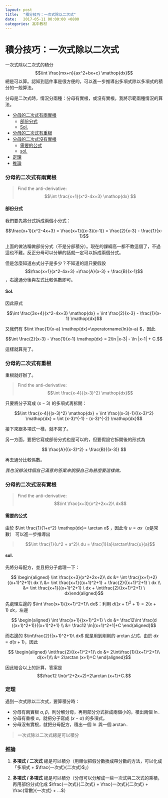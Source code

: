 ```yaml
---
layout: post
title:  "積分技巧：一次式除以二次式"
date:   2017-05-11 00:00:00 +0800
categories: 高中教材
---
```



積分技巧：一次式除以二次式
=========================

一次式除以二次式的積分 $$\int \frac{mx+n}{ax^2+bx+c} \mathop{dx}$$總是可以算。認知到這件事是很方便的，可以進一步推導出多項式除以多項式的積分的一般算法。

分母是二次式時，情況分兩種：分母有實根，或沒有實根。我將示範兩種情況的算法。

<!-- TOC -->

- [分母的二次式有兩實根](#分母的二次式有兩實根)
    - [部份分式](#部份分式)
    - [Sol.](#sol)
- [分母的二次式有重根](#分母的二次式有重根)
- [分母的二次式沒有實根](#分母的二次式沒有實根)
    - [需要的公式](#需要的公式)
    - [sol.](#sol)
- [定理](#定理)
- [推論](#推論)

<!-- /TOC -->

### 分母的二次式有兩實根

> Find the anti-derivative: $$\int \frac{x+1}{x^2-4x+3} \mathop{dx} $$

#### 部份分式

我們要先將分式拆成兩個小分式：

$$\frac{x+1}{x^2-4x+3} =  \frac{x+1}{(x-3)(x-1)} = \frac{2}{x-3} - \frac{1}{x-1}$$

上面的做法稱做部份分式（不是分部積分）。現在的課綱高一都不教這個了，不過這也不難。反正分母可以分解的話就一定可以拆成兩個分式。

但是怎麼知道右式分子是多少？不知道的話只要假設 $$\frac{x+1}{x^2-4x+3} =\frac{A}{x-3} + \frac{B}{x-1}$$，右邊通分後與左式比較係數即可。

#### Sol.

因此原式

$$\int \frac{3x+4}{x^2-4x+3} \mathop{dx} = \int \frac{2}{x-3} - \frac{1}{x-1} \mathop{dx}$$

又我們有 $\int \frac{1}{x-a} \mathop{dx}=\operatorname{ln}(x-a) $，因此 

$$\int \frac{2}{x-3} - \frac{1}{x-1} \mathop{dx} = 2\ln |x-3| - \ln |x-1| + C.$$

這樣就算完了。


### 分母的二次式有重根

重根就好辦了。

> Find the anti-derivative: $$\int \frac{x-4}{(x-3)^2} \mathop{dx}$$

只要將分子寫成 $(x-3)$ 的多項式再拆開：

$$\int \frac{x-4}{(x-3)^2} \mathop{dx} = \int \frac{(x-3)-1}{(x-3)^2} \mathop{dx} = \int (x-3)^{-1} - (x-3)^{-2} \mathop{dx}$$

接下來跟多項式一樣，就不寫了。

另一方面，要把它寫成部份分式也是可以的，但要假設它拆開後的形式為

$$ \frac{A}{(x-3)^2} + \frac{B}{(x-3)} $$

再去通分比較係數。

*我也沒辦法找個自己滿意的答案來說服自己為甚麼要這樣做。*

### 分母的二次式沒有實根

> Find the anti-derivative:
> $$\int \frac{x+3}{x^2+2x+2}\ dx$$

#### 需要的公式

由於 $\int \frac{1}{1+x^2} \mathop{dx}= \arctan x$ ，因此令 $u=ax$（$a$是常數） 可以進一步推導出

> $$\int \frac{1}{u^2 + a^2}\ du = \frac{1}{a}\arctan\frac{u}{a}$$


#### sol. 

先將分母配方，並且把分子處理一下：

$$ \begin{aligned} \int \frac{x+3}{x^2+2x+2}\ dx &= \int  \frac{(x+1)+2}{(x+1)^2+1}\ dx \\ &= \int \frac{x+1}{(x+1)^2+1} + \frac{2}{(x+1)^2+1} \ dx \\ &=  \int \frac{x+1}{(x+1)^2+1} \ dx + \int\frac{2}{(x+1)^2+1} \ dx\end{aligned}$$

先處理左邊的 $\int \frac{x+1}{(x+1)^2+1}\ dx$：利用 $d ((x+1)^2+1) = 2(x+1)\ dx$，左邊

$$ \begin{aligned} \int  \frac{x+1}{(x+1)^2+1} \ dx &= \frac12\int \frac{d ((x+1)^2+1)}{(x+1)^2+1} \\ &= \frac12 \ln|(x+1)^2+1|+C \end{aligned}$$

而右邊的 $\int\frac{2}{(x+1)^2+1}\ dx$ 就是用到剛剛的 $\arctan 公式$。由於 $dx=d(x+1)$，因此

$$ \begin{aligned} \int\frac{2}{(x+1)^2+1}\ dx &= 2\int\frac{1}{(x+1)^2+1}\ d(x+1)\\ &= 2\arctan (x+1)=C \end{aligned}$$

因此結合以上的計算，答案是 $$\frac12 \ln(x^2+2x+2)+2\arctan (x+1)+C.$$

### 定理

遇到一次式除以二次式，要算積分時：

- 分母有兩實根 $\alpha, \beta$，則分解分母，再用部分分式拆成兩個小的，積出兩個 $\ln.$
- 分母有重根 $\alpha$，就把分子寫成 $(x-\alpha)$ 的多項式。
- 分母沒有實根，就把分母配方，積出一個 $\ln$ 與一個 $\arctan.$

> 一次式除以二次式總是可以積分

### 推論

1. **多項式 / 二次式** 總是可以積分（用類似把假分數換成帶分數的方法，可以化成「多項式 + $\frac{一次式}{二次式}$」）

2. **多項式 / 多項式** 總是可以積分（分母可以分解成一些一次式與二次式的乘積，再用部份分式化成 $\frac{一次式}{二次式} + \frac{一次式}{二次式} + \frac{常數}{一次式} + ...$）